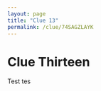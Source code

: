 ```yaml
---
layout: page
title: "Clue 13"
permalink: /clue/74SAGZLAYK
---
```


# Clue Thirteen

Test tes